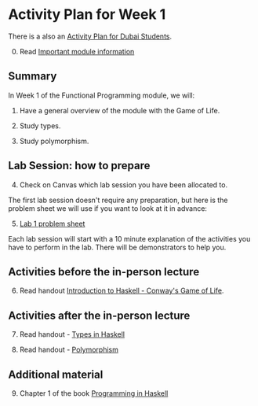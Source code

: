 # Activity Plan for Week 1

There is a also an [Activity Plan for Dubai Students](./activity-plan-week01-dubai.md).

 0. Read [Important module information](https://git.cs.bham.ac.uk/fp/learning-2022/-/blob/main/README.md)

## Summary

In Week 1 of the Functional Programming module, we will:

 1. Have a general overview of the module with the Game of Life.

 2. Study types.

 3. Study polymorphism.

## Lab Session: how to prepare

 4. Check on Canvas which lab session you have been allocated to.

The first lab session doesn't require any preparation, but here is the problem sheet we will use if you want to look at it in advance:

 5. [Lab 1 problem sheet](../ProblemSheets/ProblemSheet-Week1.md)

Each lab session will start with a 10 minute explanation of the activities you have to perform in the lab. There will be demonstrators to help you.

## Activities **before** the in-person lecture

 6. Read handout [Introduction to Haskell - Conway's Game of Life](../LectureNotes/Sections/Life.md).

## Activities **after** the in-person lecture

 7. Read handout - [Types in Haskell](../LectureNotes/Sections/types.md)

 8. Read handout - [Polymorphism](../LectureNotes/Sections/polymorphism.md)

## Additional material

 9. Chapter 1 of the book [Programming in Haskell](https://bham.rl.talis.com/link?url=https%3A%2F%2Fapp.kortext.com%2FShibboleth.sso%2FLogin%3FentityID%3Dhttps%253A%252F%252Fidp.bham.ac.uk%252Fshibboleth%26target%3Dhttps%253A%252F%252Fapp.kortext.com%252Fborrow%252F382335&sig=70da9a4ff905dba3523840088f10e61e90877af4795f3070b3775767fa856348)
